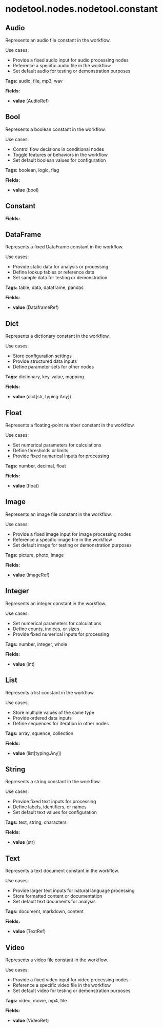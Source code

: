 # nodetool.nodes.nodetool.constant

## Audio

Represents an audio file constant in the workflow.

Use cases:
- Provide a fixed audio input for audio processing nodes
- Reference a specific audio file in the workflow
- Set default audio for testing or demonstration purposes

**Tags:** audio, file, mp3, wav

**Fields:**
- **value** (AudioRef)


## Bool

Represents a boolean constant in the workflow.

Use cases:
- Control flow decisions in conditional nodes
- Toggle features or behaviors in the workflow
- Set default boolean values for configuration

**Tags:** boolean, logic, flag

**Fields:**
- **value** (bool)


## Constant

**Fields:**


## DataFrame

Represents a fixed DataFrame constant in the workflow.

Use cases:
- Provide static data for analysis or processing
- Define lookup tables or reference data
- Set sample data for testing or demonstration

**Tags:** table, data, dataframe, pandas

**Fields:**
- **value** (DataframeRef)


## Dict

Represents a dictionary constant in the workflow.

Use cases:
- Store configuration settings
- Provide structured data inputs
- Define parameter sets for other nodes

**Tags:** dictionary, key-value, mapping

**Fields:**
- **value** (dict[str, typing.Any])


## Float

Represents a floating-point number constant in the workflow.

Use cases:
- Set numerical parameters for calculations
- Define thresholds or limits
- Provide fixed numerical inputs for processing

**Tags:** number, decimal, float

**Fields:**
- **value** (float)


## Image

Represents an image file constant in the workflow.

Use cases:
- Provide a fixed image input for image processing nodes
- Reference a specific image file in the workflow
- Set default image for testing or demonstration purposes

**Tags:** picture, photo, image

**Fields:**
- **value** (ImageRef)


## Integer

Represents an integer constant in the workflow.

Use cases:
- Set numerical parameters for calculations
- Define counts, indices, or sizes
- Provide fixed numerical inputs for processing

**Tags:** number, integer, whole

**Fields:**
- **value** (int)


## List

Represents a list constant in the workflow.

Use cases:
- Store multiple values of the same type
- Provide ordered data inputs
- Define sequences for iteration in other nodes

**Tags:** array, squence, collection

**Fields:**
- **value** (list[typing.Any])


## String

Represents a string constant in the workflow.

Use cases:
- Provide fixed text inputs for processing
- Define labels, identifiers, or names
- Set default text values for configuration

**Tags:** text, string, characters

**Fields:**
- **value** (str)


## Text

Represents a text document constant in the workflow.

Use cases:
- Provide larger text inputs for natural language processing
- Store formatted content or documentation
- Set default text documents for analysis

**Tags:** document, markdown, content

**Fields:**
- **value** (TextRef)


## Video

Represents a video file constant in the workflow.

Use cases:
- Provide a fixed video input for video processing nodes
- Reference a specific video file in the workflow
- Set default video for testing or demonstration purposes

**Tags:** video, movie, mp4, file

**Fields:**
- **value** (VideoRef)


